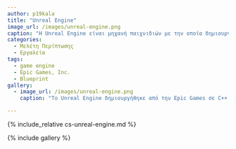 ```yaml
---
author: p19kala
title: "Unreal Engine"
image_url: /images/unreal-engine.png
caption: "Η Unreal Engine είναι μηχανή παιχνιδιών με την οποία δημιουργείς προγράμματα. Με το ενσωματομένο σύστημα, λεγόμενο Blueprint, μπορούν να συμβάλουν στη δημιουργία κώδικα και άνθρωποι που δεν έχουν διδαχτεί προχωρημένο προγραμματισμό καθώς βασίζεται σε απλή λογική και εικόνες (μπλοκς κώδικα) που συνδέονται μεταξύ τους."
categories:
  - Μελέτη Περίπτωσης
  - Εργαλεία
tags:
  - game engine
  - Epic Games, Inc.
  - Blueprint
gallery:
  - image_url: /images/unreal-engine.png
    caption: "Το Unreal Engine δημιουργήθηκε από την Epic Games σε C++ και είχε ως σκοπό την ανάπτυξη του παιχνίδιου τους Unreal. Το 2014 έβγαλαν την τέταρτη έκδοση, η οποια χρησιμοποιείται σημερα για δημιουργία παιχνιδιών, φωτορεαλιστικών στατικών σκηνικών, υψηλής ποιότητας animations και παρουσίαση σε 3D. Το οπτικό σύστημα δεσμής ενεργειών Blueprints της UE4 βοηθάει ακόμη και έναν σχεδιαστή να αναπτύξει τη λογική ενός παιχνιδιού χωρίς τη χρήση κώδικα"

---
```


{% include_relative cs-unreal-engine.md %}

{% include gallery %}
